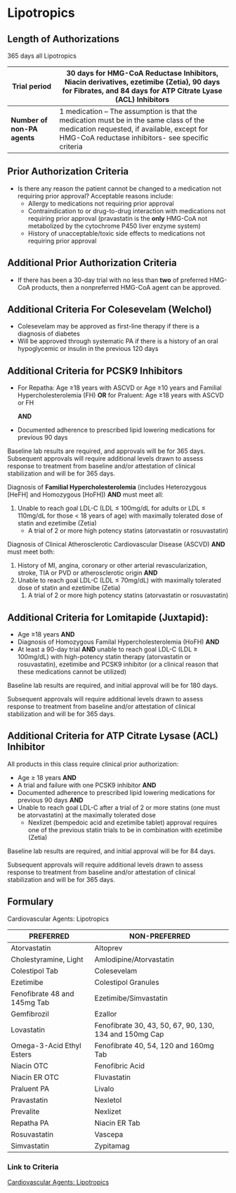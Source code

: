 # Lipotropics

## Length of Authorizations

365 days all Lipotropics

| **Trial period**            | 30 days for HMG-CoA Reductase Inhibitors, Niacin derivatives, ezetimibe (Zetia), 90 days for Fibrates, and 84 days for ATP Citrate Lyase (ACL) Inhibitors                                      |
| --------------------------- | ------------------------------------------------------- |
| **Number of non-PA agents** | 1 medication – The assumption is that the medication must be in the same class of the medication requested, if available, except for HMG-CoA reductase inhibitors- see specific criteria |

## Prior Authorization Criteria

-   Is there any reason the patient cannot be changed to a medication not requiring prior approval? Acceptable reasons include:
    -   Allergy to medications not requiring prior approval
    -   Contraindication to or drug-to-drug interaction with medications not requiring prior approval (pravastatin is the **only** HMG-CoA not metabolized by the cytochrome P450 liver enzyme system)
    -   History of unacceptable/toxic side effects to medications not requiring prior approval

## Additional Prior Authorization Criteria

-   If there has been a 30-day trial with no less than **two** of preferred HMG-CoA products, then a nonpreferred HMG-CoA agent can be approved.

## Additional Criteria For Colesevelam (Welchol)

-   Colesevelam may be approved as first-line therapy if there is a diagnosis of diabetes
-   Will be approved through systematic PA if there is a history of an oral hypoglycemic or insulin in the previous 120 days

## Additional Criteria for PCSK9 Inhibitors

-   For Repatha: Age ≥18 years with ASCVD or Age ≥10 years and Familial Hypercholesterolemia (FH) **OR** for Praluent: Age ≥18 years with ASCVD or FH

    **AND**

-   Documented adherence to prescribed lipid lowering medications for previous 90 days

Baseline lab results are required, and approvals will be for 365 days. Subsequent approvals will require additional levels drawn to assess response to treatment from baseline and/or attestation of clinical stabilization and will be for 365 days.

Diagnosis of **Familial Hypercholesterolemia** (includes Heterozygous [HeFH] and Homozygous [HoFH]) **AND** must meet all:

1.  Unable to reach goal LDL-C (LDL ≤ 100mg/dL for adults or LDL ≤ 110mg/dL for those \< 18 years of age) with maximally tolerated dose of statin and ezetimibe (Zetia)
    -   A trial of 2 or more high potency statins (atorvastatin or rosuvastatin)

Diagnosis of Clinical Atherosclerotic Cardiovascular Disease (ASCVD) **AND** must meet both:

1.  History of MI, angina, coronary or other arterial revascularization, stroke, TIA or PVD or atherosclerotic origin **AND**
2.  Unable to reach goal LDL-C (LDL ≤ 70mg/dL) with maximally tolerated dose of statin and ezetimibe (Zetia)
    1.  A trial of 2 or more high potency statins (atorvastatin or rosuvastatin)

## Additional Criteria for Lomitapide (Juxtapid):

-   Age ≥18 years **AND**
-   Diagnosis of Homozygous Familal Hypercholesterolemia (HoFH) **AND**
-   At least a 90-day trial **AND** unable to reach goal LDL-C (LDL ≥ 100mg/dL) with high-potency statin therapy (atorvastatin or rosuvastatin), ezetimibe and PCSK9 inhibitor (or a clinical reason that these medications cannot be utilized)

Baseline lab results are required, and initial approval will be for 180 days.

Subsequent approvals will require additional levels drawn to assess response to treatment from baseline and/or attestation of clinical stabilization and will be for 365 days.

## Additional Criteria for ATP Citrate Lysase (ACL) Inhibitor

All products in this class require clinical prior authorization:

-   Age ≥ 18 years **AND**
-   A trial and failure with one PCSK9 inhibitor **AND**
-   Documented adherence to prescribed lipid lowering medications for previous 90 days **AND**
-   Unable to reach goal LDL-C after a trial of 2 or more statins (one must be atorvastatin) at the maximally tolerated dose
    -   Nexlizet (bempedoic acid and ezetimibe tablet) approval requires one of the previous statin trials to be in combination with ezetimibe (Zetia)

Baseline lab results are required, and initial approval will be for 84 days.

Subsequent approvals will require additional levels drawn to assess response to treatment from baseline and/or attestation of clinical stabilization and will be for 365 days.

## Formulary

Cardiovascular Agents: Lipotropics

| PREFERRED                    | NON-PREFERRED                                          |
| ---------------------------- | ------------------------------------------------------ |
| Atorvastatin                 | Altoprev                                               |
| Cholestyramine, Light        | Amlodipine/Atorvastatin                                |
| Colestipol Tab               | Colesevelam                                            |
| Ezetimibe                    | Colestipol Granules                                    |
| Fenofibrate 48 and 145mg Tab | Ezetimibe/Simvastatin                                  |
| Gemfibrozil                  | Ezallor                                                |
| Lovastatin                   | Fenofibrate 30, 43, 50, 67, 90, 130, 134 and 150mg Cap |
| Omega-3-Acid Ethyl Esters    | Fenofibrate 40, 54, 120 and 160mg Tab                  |
| Niacin OTC                   | Fenofibric Acid                                        |
| Niacin ER OTC                | Fluvastatin                                            |
| Praluent PA                  | Livalo                                                 |
| Pravastatin                  | Nexletol                                               |
| Prevalite                    | Nexlizet                                               |
| Repatha PA                   | Niacin ER Tab                                          |
| Rosuvastatin                 | Vascepa                                                |
| Simvastatin                  | Zypitamag                                              |

### Link to Criteria

[Cardiovascular Agents: Lipotropics](https://pharmacy.medicaid.ohio.gov/sites/default/files/20220415_UPDL_Criteria_FINAL_.pdf#page=18)
